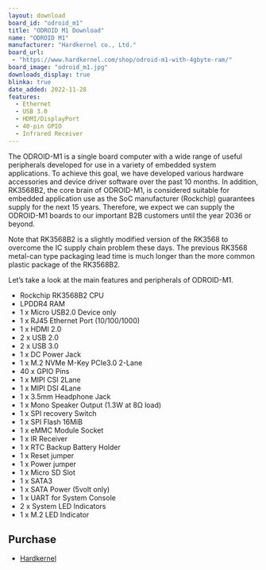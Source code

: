 ```yaml
---
layout: download
board_id: "odroid_m1"
title: "ODROID M1 Download"
name: "ODROID M1"
manufacturer: "Hardkernel co., Ltd."
board_url:
 - "https://www.hardkernel.com/shop/odroid-m1-with-4gbyte-ram/"
board_image: "odroid_m1.jpg"
downloads_display: true
blinka: true
date_added: 2022-11-28
features:
  - Ethernet
  - USB 3.0
  - HDMI/DisplayPort
  - 40-pin GPIO
  - Infrared Receiver
---
```


The ODROID-M1 is a single board computer with a wide range of useful peripherals developed for use in a variety of embedded system applications. To achieve this goal, we have developed various hardware accessories and device driver software over the past 10 months. In addition, RK3568B2, the core brain of ODROID-M1, is considered suitable for embedded application use as the SoC manufacturer (Rockchip) guarantees supply for the next 15 years. Therefore, we expect we can supply the ODROID-M1 boards to our important B2B customers until the year 2036 or beyond.

Note that RK3568B2 is a slightly modified version of the RK3568 to overcome the IC supply chain problem these days. The previous RK3568 metal-can type packaging lead time is much longer than the more common plastic package of the RK3568B2.

Let’s take a look at the main features and peripherals of ODROID-M1.

-  Rockchip RK3568B2 CPU
-  LPDDR4 RAM
-  1 x Micro USB2.0 Device only
-  1 x RJ45 Ethernet Port (10/100/1000)
-  1 x HDMI 2.0
-  2 x USB 2.0
-  2 x USB 3.0
-  1 x DC Power Jack
-  1 x M.2 NVMe M-Key PCIe3.0 2-Lane
-  40 x GPIO Pins
-  1 x MIPI CSI 2Lane
-  1 x MIPI DSI 4Lane
-  1 x 3.5mm Headphone Jack
-  1 x Mono Speaker Output (1.3W at 8Ω load)
-  1 x SPI recovery Switch
-  1 x SPI Flash 16MiB
-  1 x eMMC Module Socket
-  1 x IR Receiver
-  1 x RTC Backup Battery Holder
-  1 x Reset jumper
-  1 x Power jumper
-  1 x Micro SD Slot
-  1 x SATA3
-  1 x SATA Power (5volt only)
-  1 x UART for System Console
-  2 x System LED Indicators
-  1 x M.2 LED Indicator

## Purchase
* [Hardkernel](https://www.hardkernel.com/shop/odroid-m1-with-4gbyte-ram/)
